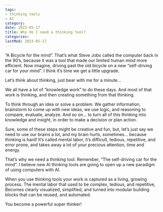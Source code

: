 ```yaml
---
tags:
- thinking tools
- AI
category: 
date: 2023-05-17
title: Why do I need a thinking tool?
categories:
lastMod: 2023-05-17
---
```

“A Bicycle for the mind”. That’s what Steve Jobs called the computer back in the 90’s, because it was a tool that made our limited human mind more efficient. Now imagine, driving past the old bicycle on a new “self-driving car for your mind”. I think it’s time we get a little upgrade.

Let’s think about thinking, just bear with me for a minute...

We all have a lot of “knowledge work” to do these days. And most of that work is thinking, and then creating something from that thinking.

To think through an idea or solve a problem. We gather information, brainstorm to come up with new ideas, we use logic, and reasoning to compare, evaluate, analyze. And so on… to turn all of this thinking into knowledge and insight, in order to make a decision or plan action.

Sure, some of these steps might be creative and fun, but, let’s just say we need to use our brains a lot, and my brain hurts, sometimes… because thinking is hard! It’s called mental labor, it’s difficult, tedious, repetitive, and error prone, and takes away a lot of your precious attention, time and energy.

That’s why we need a thinking tool. Remember, “The self-driving car for the mind”. I believe new AI thinking tools are going to open up a new paradigm of using computers with AI.

When you use thinking tools your work is captured as a living, growing process. The mental labor that used to be complex, tedious, and repetitive, Becomes clearly visualized, simplified, and turned into modular building blocks that can be reused, and automated.

You become a powerful super thinker!

